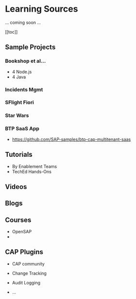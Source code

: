 # Learning Sources

... coming soon ...

[[toc]]





## Sample Projects

### Bookshop et al...



- 4 Node.js
- 4 Java



### Incidents Mgmt



### SFlight Fiori



### Star Wars



### BTP SaaS App

- https://github.com/SAP-samples/btp-cap-multitenant-saas



## Tutorials

- By Enablement Teams
- TechEd Hands-Ons



## Videos



## Blogs



## Courses

- OpenSAP
- 

## CAP Plugins

- CAP community

- Change Tracking

- Audit Logging

- ...
